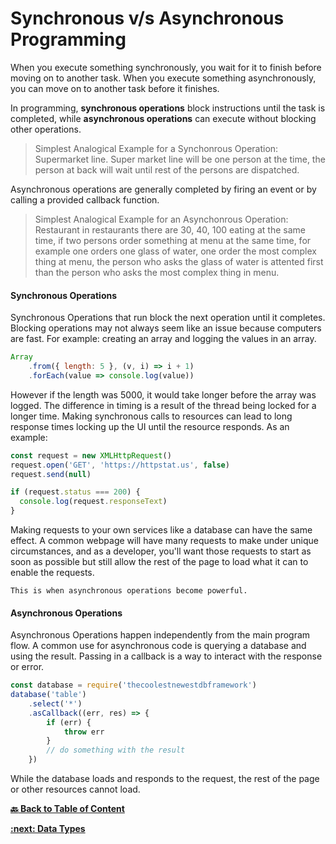 # Synchronous v/s Asynchronous Programming


When you execute something synchronously, you wait for it to finish before moving on to another task. When you 
execute something asynchronously, you can move on to another task before it finishes.

In programming, **synchronous operations** block instructions until the task is completed, while **asynchronous operations** can execute without blocking other operations.

>Simplest Analogical Example for a Synchonrous Operation: Supermarket line.
>Super market line will be one person at the time, the person at back will wait until rest of the persons are dispatched.

Asynchronous operations are generally completed by firing an event or by calling a provided callback function.

>Simplest Analogical Example for an Asynchonrous Operation: Restaurant
> in restaurants there are 30, 40, 100 eating at the same time, if two persons order something at menu at the 
>same time, for example one orders one glass of water, one order the most complex thing at menu, the person who 
>asks the glass of water is attented first than the person who asks the most complex thing in menu.


#### Synchronous Operations

Synchronous Operations that run block the next operation until it completes. Blocking operations may not always seem 
like an issue because computers are fast. For example: creating an array and logging the values in an array.

```javascript
Array
    .from({ length: 5 }, (v, i) => i + 1)
    .forEach(value => console.log(value))
```

However if the length was 5000, it would take longer before the array was logged. The difference in timing is a 
result of the thread being locked for a longer time.
Making synchronous calls to resources can lead to long response times locking up the UI until the resource responds. 
As an example:

```javascript
const request = new XMLHttpRequest()
request.open('GET', 'https://httpstat.us', false)
request.send(null)

if (request.status === 200) {
  console.log(request.responseText)
}
```


Making requests to your own services like a database can have the same effect. A common webpage will have many 
requests to make under unique circumstances, and as a developer, you'll want those requests to start as soon as 
possible but still allow the rest of the page to load what it can to enable the requests.

`This is when asynchronous operations become powerful.`

#### Asynchronous Operations

Asynchronous Operations happen independently from the main program flow. A common use for asynchronous code 
is querying a database and using the result. Passing in a callback is a way to interact with the response or 
error.

```javascript
const database = require('thecoolestnewestdbframework')
database('table')
    .select('*')
    .asCallback((err, res) => {
        if (err) {
            throw err
        }
        // do something with the result
    })
```
While the database loads and responds to the request, the rest of the page or other resources cannot load.

**[ :back: Back to Table of Content](https://github.com/shravankb/pre-requisite-nodejs)** 

**[ :next: Data Types](https://github.com/shravankb/pre-requisite-nodejs/blob/main/module-3/DATA_TYPES.md)**
